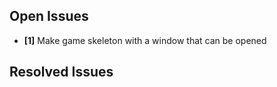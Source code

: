 ## Open Issues ##

+ **[1]** Make game skeleton with a window that can be opened

## Resolved Issues ##